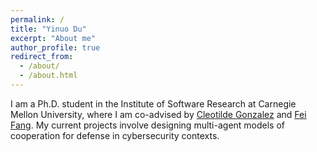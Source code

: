 ```yaml
---
permalink: /
title: "Yinuo Du"
excerpt: "About me"
author_profile: true
redirect_from: 
  - /about/
  - /about.html
---
```


I am a Ph.D. student in the Institute of Software Research at Carnegie Mellon University, where I am co-advised by [Cleotilde Gonzalez](https://www.cmu.edu/dietrich/sds/ddmlab/cotyweb/) and [Fei Fang](https://feifang.info/). My current projects involve designing multi-agent models of cooperation for defense in cybersecurity contexts.


